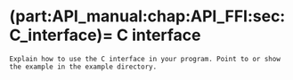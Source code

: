 (part:API_manual:chap:API_FFI:sec:C_interface)=
C interface
===========

```{todo}
Explain how to use the C interface in your program. Point to or show the example in the example directory.
```
